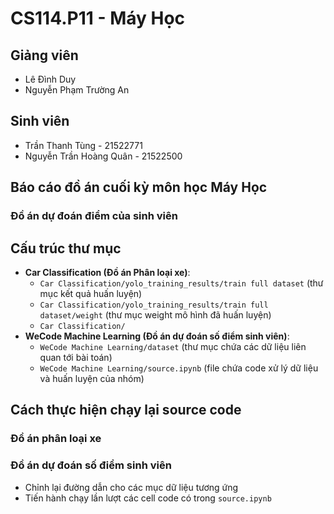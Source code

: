 # CS114.P11 - Máy Học

## Giảng viên
- Lê Đình Duy
- Nguyễn Phạm Trường An

## Sinh viên
- Trần Thanh Tùng - 21522771
- Nguyễn Trần Hoàng Quân - 21522500

## Báo cáo đồ án cuối kỳ môn học Máy Học

### Đồ án dự đoán điểm của sinh viên

## Cấu trúc thư mục
- **Car Classification (Đồ án Phân loại xe)**:
    - `Car Classification/yolo_training_results/train full dataset` (thư mục kết quả huấn luyện)
    - `Car Classification/yolo_training_results/train full dataset/weight` (thư mục weight mô hình đã huấn luyện)
    - `Car Classification/`
- **WeCode Machine Learning (Đồ án dự đoán số điểm sinh viên)**:
    - `WeCode Machine Learning/dataset` (thư mục chứa các dữ liệu liên quan tới bài toán)
    - `WeCode Machine Learning/source.ipynb` (file chứa code xử lý dữ liệu và huấn luyện của nhóm)

## Cách thực hiện chạy lại source code

### Đồ án phân loại xe

### Đồ án dự đoán số điểm sinh viên
- Chỉnh lại đường dẫn cho các mục dữ liệu tương ứng
- Tiến hành chạy lần lượt các cell code có trong `source.ipynb`
